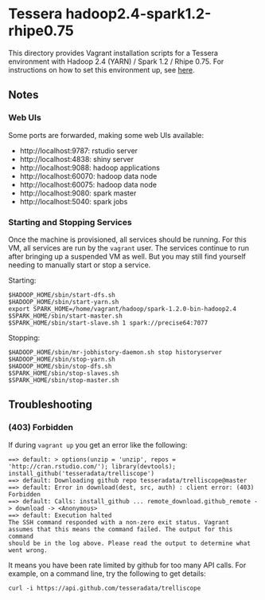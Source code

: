 

# Tessera hadoop2.4-spark1.2-rhipe0.75

This directory provides Vagrant installation scripts for a Tessera environment with Hadoop 2.4 (YARN) / Spark 1.2 / Rhipe 0.75.  For instructions on how to set this environment up, see [here](https://github.com/tesseradata/install-vagrant).

## Notes ##

### Web UIs ###

Some ports are forwarded, making some web UIs available:

* http://localhost:9787: rstudio server
* http://localhost:4838: shiny server
* http://localhost:9088: hadoop applications
* http://localhost:60070: hadoop data node
* http://localhost:60075: hadoop data node
* http://localhost:9080: spark master
* http://localhost:5040: spark jobs

### Starting and Stopping Services ###

Once the machine is provisioned, all services should be running.  For this VM, all services are run by the `vagrant` user.  The services continue to run after bringing up a suspended VM as well.  But you may still find yourself needing to manually start or stop a service.

Starting:

```
$HADOOP_HOME/sbin/start-dfs.sh
$HADOOP_HOME/sbin/start-yarn.sh
export SPARK_HOME=/home/vagrant/hadoop/spark-1.2.0-bin-hadoop2.4
$SPARK_HOME/sbin/start-master.sh
$SPARK_HOME/sbin/start-slave.sh 1 spark://precise64:7077
```

Stopping:

```
$HADOOP_HOME/sbin/mr-jobhistory-daemon.sh stop historyserver
$HADOOP_HOME/sbin/stop-yarn.sh
$HADOOP_HOME/sbin/stop-dfs.sh
$SPARK_HOME/sbin/stop-slaves.sh
$SPARK_HOME/sbin/stop-master.sh
```

## Troubleshooting ##

### (403) Forbidden ###

If during `vagrant up` you get an error like the following:

```
==> default: > options(unzip = 'unzip', repos = 'http://cran.rstudio.com/'); library(devtools); install_github('tesseradata/trelliscope')
==> default: Downloading github repo tesseradata/trelliscope@master
==> default: Error in download(dest, src, auth) : client error: (403) Forbidden
==> default: Calls: install_github ... remote_download.github_remote -> download -> <Anonymous>
==> default: Execution halted
The SSH command responded with a non-zero exit status. Vagrant
assumes that this means the command failed. The output for this command
should be in the log above. Please read the output to determine what
went wrong.
```

It means you have been rate limited by github for too many API calls.  For example, on a command line, try the following to get details:

```
curl -i https://api.github.com/tesseradata/trelliscope
```

